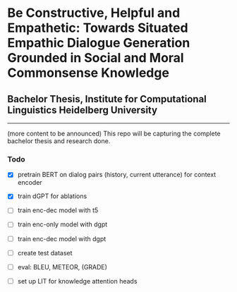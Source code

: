 # Be Constructive, Helpful and Empathetic: Towards Situated Empathic Dialogue Generation Grounded in Social and Moral Commonsense Knowledge
## Bachelor Thesis, Institute for Computational Linguistics Heidelberg University

***
(more content to be announced)
This repo will be capturing the complete bachelor thesis and research done.

### Todo

- [x] pretrain BERT on dialog pairs (history, current utterance) for context encoder
- [x] train dGPT for ablations
- [ ] train enc-dec model with t5
- [ ] train enc-only model with dgpt
- [ ] train enc-dec model with dgpt

- [ ] create test dataset
- [ ] eval: BLEU, METEOR, (GRADE)
- [ ] set up LIT for knowledge attention heads
